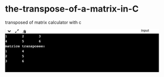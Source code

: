 # the-transpose-of-a-matrix-in-C
 transposed  of  matrix calculator with c 



 <img src="transposee%20c.png" >
